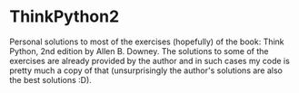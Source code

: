 # ThinkPython2
Personal solutions to most of the exercises (hopefully) of the book: Think Python, 2nd edition by Allen B. Downey.
The solutions to some of the exercises are already provided by the author and in such cases my code is pretty much a copy of that (unsurprisingly the author's solutions are also the best solutions :D). 

